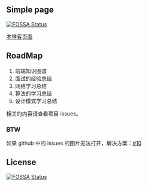 ## Simple page
[![FOSSA Status](https://app.fossa.com/api/projects/git%2Bgithub.com%2Fhawtim%2Fblog.svg?type=shield)](https://app.fossa.com/projects/git%2Bgithub.com%2Fhawtim%2Fblog?ref=badge_shield)


[本博客页面](https://hawtim.github.io/blog/)

## RoadMap

1. 前端知识图谱
2. 面试的经验总结
3. 网络学习总结
4. 算法的学习总结
5. 设计模式学习总结

相关的内容请查看项目 issues。

### BTW

如果 github 中的 issues 的图片无法打开，解决方案：[#10](https://github.com/hawtim/blog/issues/10)


## License
[![FOSSA Status](https://app.fossa.com/api/projects/git%2Bgithub.com%2Fhawtim%2Fblog.svg?type=large)](https://app.fossa.com/projects/git%2Bgithub.com%2Fhawtim%2Fblog?ref=badge_large)